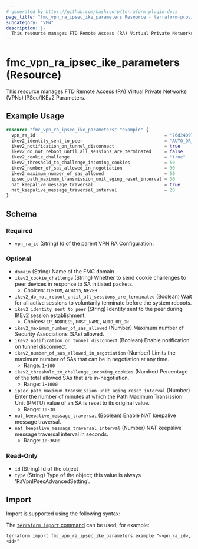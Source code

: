 ```yaml
---
# generated by https://github.com/hashicorp/terraform-plugin-docs
page_title: "fmc_vpn_ra_ipsec_ike_parameters Resource - terraform-provider-fmc"
subcategory: "VPN"
description: |-
  This resource manages FTD Remote Access (RA) Virtual Private Networks (VPNs) IPSec/IKEv2 Parameters.
---
```


# fmc_vpn_ra_ipsec_ike_parameters (Resource)

This resource manages FTD Remote Access (RA) Virtual Private Networks (VPNs) IPSec/IKEv2 Parameters.

## Example Usage

```terraform
resource "fmc_vpn_ra_ipsec_ike_parameters" "example" {
  vpn_ra_id                                                 = "76d24097-41c4-4558-a4d0-a8c07ac08470"
  ikev2_identity_sent_to_peer                               = "AUTO_OR_DN"
  ikev2_notification_on_tunnel_disconnect                   = true
  ikev2_do_not_reboot_until_all_sessions_are_terminated     = false
  ikev2_cookie_challenge                                    = "true"
  ikev2_threshold_to_challenge_incoming_cookies             = 50
  ikev2_number_of_sas_allowed_in_negotiation                = 90
  ikev2_maximum_number_of_sas_allowed                       = 50
  ipsec_path_maximum_transmission_unit_aging_reset_interval = 30
  nat_keepalive_message_traversal                           = true
  nat_keepalive_message_traversal_interval                  = 20
}
```

<!-- schema generated by tfplugindocs -->
## Schema

### Required

- `vpn_ra_id` (String) Id of the parent VPN RA Configuration.

### Optional

- `domain` (String) Name of the FMC domain
- `ikev2_cookie_challenge` (String) Whether to send cookie challenges to peer devices in response to SA initiated packets.
  - Choices: `CUSTOM`, `ALWAYS`, `NEVER`
- `ikev2_do_not_reboot_until_all_sessions_are_terminated` (Boolean) Wait for all active sessions to voluntarily terminate before the system reboots.
- `ikev2_identity_sent_to_peer` (String) Identity sent to the peer during IKEv2 session establishment.
  - Choices: `IP_ADDRESS`, `HOST_NAME`, `AUTO_OR_DN`
- `ikev2_maximum_number_of_sas_allowed` (Number) Maximum number of Security Associations (SAs) allowed.
- `ikev2_notification_on_tunnel_disconnect` (Boolean) Enable notification on tunnel disconnect.
- `ikev2_number_of_sas_allowed_in_negotiation` (Number) Limits the maximum number of SAs that can be in negotiation at any time.
  - Range: `1`-`100`
- `ikev2_threshold_to_challenge_incoming_cookies` (Number) Percentage of the total allowed SAs that are in-negotiation.
  - Range: `1`-`1000`
- `ipsec_path_maximum_transmission_unit_aging_reset_interval` (Number) Enter the number of minutes at which the Path Maximum Transission Unit (PMTU) value of an SA is reset to its original value.
  - Range: `10`-`30`
- `nat_keepalive_message_traversal` (Boolean) Enable NAT keepalive message traversal.
- `nat_keepalive_message_traversal_interval` (Number) NAT keepalive message traversal interval in seconds.
  - Range: `10`-`3600`

### Read-Only

- `id` (String) Id of the object
- `type` (String) Type of the object; this value is always 'RaVpnIPsecAdvancedSetting'.

## Import

Import is supported using the following syntax:

The [`terraform import` command](https://developer.hashicorp.com/terraform/cli/commands/import) can be used, for example:

```shell
terraform import fmc_vpn_ra_ipsec_ike_parameters.example "<vpn_ra_id>,<id>"
```
